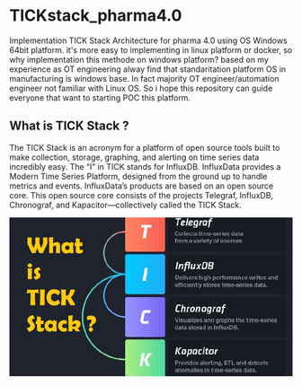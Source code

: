# TICKstack_pharma4.0
Implementation TICK Stack Architecture for pharma 4.0 using OS Windows 64bit platform. it's more easy to implementing in linux platform or docker, so why implementation this methode on windows platform? based on my experience as OT engineering alway find that standaritation platform OS in manufacturing is windows base. In fact majority OT engineer/automation engineer not familiar with Linux OS. So i hope this repository can guide everyone that want to starting POC this platform.  


## What is TICK Stack ?
The TICK Stack is an acronym for a platform of open source tools built to make collection, storage, graphing, and alerting on time series data incredibly easy. The “I” in TICK stands for InfluxDB. InfluxData provides a Modern Time Series Platform, designed from the ground up to handle metrics and events. InfluxData’s products are based on an open source core. This open source core consists of the projects Telegraf, InfluxDB, Chronograf, and Kapacitor—collectively called the TICK Stack.

![TICK-stack](Doc/Image/TICK-stack.png)
